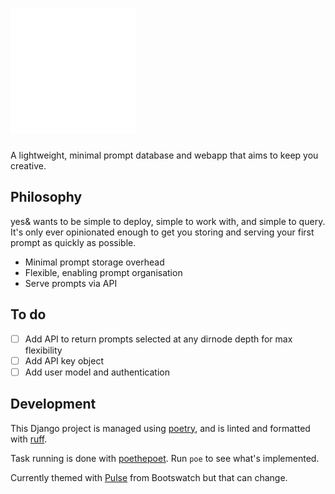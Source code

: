 # <img src="static/images/logo.svg" alt="yes&" width="200" height="200">

A lightweight, minimal prompt database and webapp that aims to keep you creative.

## Philosophy

yes& wants to be simple to deploy, simple to work with, and simple to query. It's only ever opinionated enough to get you storing and serving your first prompt as quickly as possible.

* Minimal prompt storage overhead
* Flexible, enabling prompt organisation
* Serve prompts via API

## To do

- [ ] Add API to return prompts selected at any dirnode depth for max flexibility
- [ ] Add API key object
- [ ] Add user model and authentication

## Development

This Django project is managed using [poetry](https://python-poetry.org), and is linted and formatted with [ruff](https://docs.astral.sh/ruff/).

Task running is done with [poethepoet](https://poethepoet.natn.io/index.html). Run `poe` to see what's implemented.

Currently themed with [Pulse](https://bootswatch.com/pulse/) from Bootswatch but that can change.
